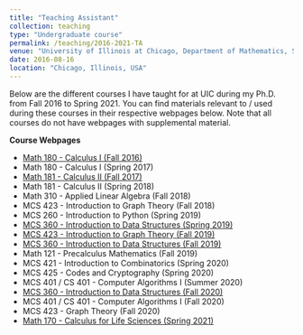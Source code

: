 ```yaml
---
title: "Teaching Assistant"
collection: teaching
type: "Undergraduate course"
permalink: /teaching/2016-2021-TA
venue: "University of Illinois at Chicago, Department of Mathematics, Statistics and Computer Science"
date: 2016-08-16
location: "Chicago, Illinois, USA"
---
```


Below are the different courses I have taught for at UIC during my Ph.D. from Fall 2016 to Spring 2021. You can find materials relevant to / used during these courses in their respective webpages below. Note that all courses do not have webpages with supplemental material.

**Course Webpages**

+ [Math 180 - Calculus I (Fall 2016)](https://homepages.math.uic.edu/~potla/teaching/fall2016/math180_fall2016.html)
+ Math 180 - Calculus I (Spring 2017)
+ [Math 181 - Calculus II (Fall 2017)](https://homepages.math.uic.edu/~potla/teaching/fall2017/math181_fall2017.html)
+ Math 181 - Calculus II (Spring 2018)
+ Math 310 - Applied Linear Algebra (Fall 2018)
+ MCS 423 - Introduction to Graph Theory (Fall 2018)
+ MCS 260 - Introduction to Python (Spring 2019)
+ [MCS 360 - Introduction to Data Structures (Spring 2019)](https://homepages.math.uic.edu/~potla/teaching/spring2019/mcs360_spring2019.html)
+ [MCS 423 - Introduction to Graph Theory (Fall 2019)](https://homepages.math.uic.edu/~potla/teaching/fall2019/mcs423_fall2019.html)
+ [MCS 360 - Introduction to Data Structures (Fall 2019)](https://homepages.math.uic.edu/~potla/teaching/fall2019/mcs360_fall2019.html)
+ Math 121 - Precalculus Mathematics (Fall 2019)
+ MCS 421 - Introduction to Combinatorics (Spring 2020)
+ MCS 425 - Codes and Cryptography (Spring 2020)
+ MCS 401 / CS 401 - Computer Algorithms I (Summer 2020)
+ [MCS 360 - Introduction to Data Structures (Fall 2020)](https://homepages.math.uic.edu/~potla/teaching/fall2020/mcs360_fall2020.html)
+ MCS 401 / CS 401 - Computer Algorithms I (Fall 2020)
+ MCS 423 - Graph Theory (Fall 2020)
+ [Math 170 - Calculus for Life Sciences (Spring 2021)](https://homepages.math.uic.edu/~potla/teaching/spring2021/math170_spring2021.html)